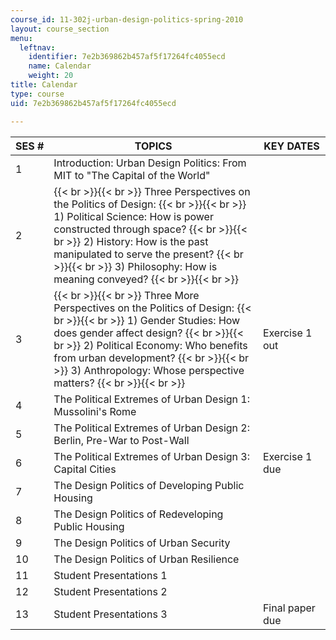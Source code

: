 ```yaml
---
course_id: 11-302j-urban-design-politics-spring-2010
layout: course_section
menu:
  leftnav:
    identifier: 7e2b369862b457af5f17264fc4055ecd
    name: Calendar
    weight: 20
title: Calendar
type: course
uid: 7e2b369862b457af5f17264fc4055ecd

---
```


| SES # | TOPICS | KEY DATES |
| --- | --- | --- |
| 1 | Introduction: Urban Design Politics: From MIT to "The Capital of the World" | &nbsp; |
| 2 |  {{< br >}}{{< br >}} Three Perspectives on the Politics of Design: {{< br >}}{{< br >}} 1) Political Science: How is power constructed through space? {{< br >}}{{< br >}} 2) History: How is the past manipulated to serve the present? {{< br >}}{{< br >}} 3) Philosophy: How is meaning conveyed? {{< br >}}{{< br >}}  | &nbsp; |
| 3 |  {{< br >}}{{< br >}} Three More Perspectives on the Politics of Design: {{< br >}}{{< br >}} 1) Gender Studies: How does gender affect design? {{< br >}}{{< br >}} 2) Political Economy: Who benefits from urban development? {{< br >}}{{< br >}} 3) Anthropology: Whose perspective matters? {{< br >}}{{< br >}}  | Exercise 1 out |
| 4 | The Political Extremes of Urban Design 1: Mussolini's Rome | &nbsp; |
| 5 | The Political Extremes of Urban Design 2: Berlin, Pre-War to Post-Wall | &nbsp; |
| 6 | The Political Extremes of Urban Design 3: Capital Cities | Exercise 1 due |
| 7 | The Design Politics of Developing Public Housing | &nbsp; |
| 8 | The Design Politics of Redeveloping Public Housing | &nbsp; |
| 9 | The Design Politics of Urban Security | &nbsp; |
| 10 | The Design Politics of Urban Resilience | &nbsp; |
| 11 | Student Presentations 1 | &nbsp; |
| 12 | Student Presentations 2 | &nbsp; |
| 13 | Student Presentations 3 | Final paper due